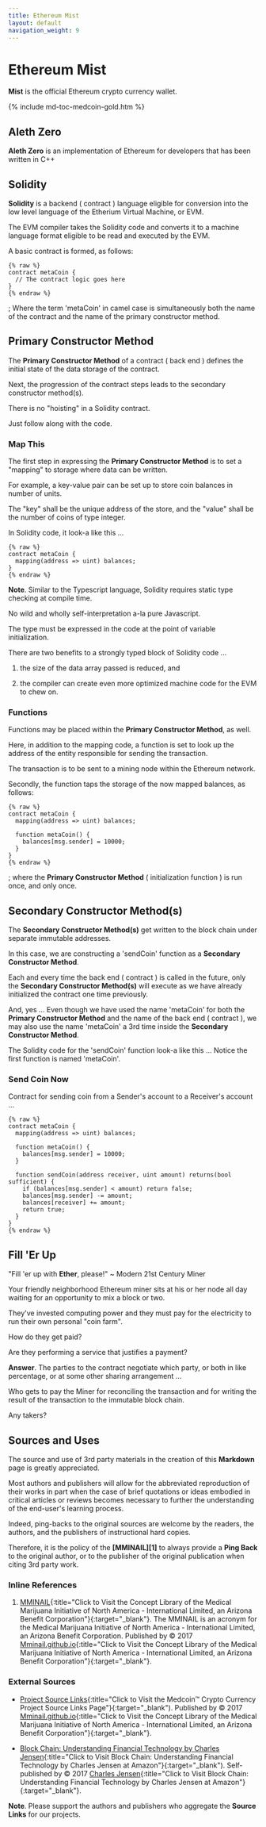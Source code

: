 ```yaml
---
title: Ethereum Mist
layout: default
navigation_weight: 9
---
```

# Ethereum Mist

**Mist** is the official Ethereum crypto currency wallet.

{% include md-toc-medcoin-gold.htm %}

## Aleth Zero

**Aleth Zero** is an implementation of Ethereum for developers that has been written in C++

## Solidity

**Solidity** is a backend ( contract ) language eligible for conversion into the low level language of the Etherium Virtual Machine, or EVM.

The EVM compiler takes the Solidity code and converts it to a machine language format eligible to be read and executed by the EVM.

A basic contract is formed, as follows:

```liquid
{% raw %}
contract metaCoin {
  // The contract logic goes here
}
{% endraw %}
```

; Where the term 'metaCoin' in camel case is simultaneously both the name of the contract and the name of the primary constructor method.

## Primary Constructor Method

The **Primary Constructor Method** of a contract ( back end ) defines the initial state of the data storage of the contract.

Next, the progression of the contract steps leads to the secondary constructor method(s).

There is no "hoisting" in a Solidity contract.

Just follow along with the code.

### Map This

The first step in expressing the **Primary Constructor Method** is to set a "mapping" to storage where data can be written.

For example, a key-value pair can be set up to store coin balances in number of units.

The "key" shall be the unique address of the store, and the "value" shall be the number of coins of type integer.

In Solidity code, it look-a like this ...

```liquid
{% raw %}
contract metaCoin {
  mapping(address => uint) balances;
}
{% endraw %}
```

**Note**. Similar to the Typescript language, Solidity requires static type checking at compile time.

No wild and wholly self-interpretation a-la pure Javascript.

The type must be expressed in the code at the point of variable initialization.

There are two benefits to a strongly typed block of Solidity code ...

1. the size of the data array passed is reduced, and

1. the compiler can create even more optimized machine code for the EVM to chew on.

### Functions

Functions may be placed within the **Primary Constructor Method**, as well.

Here, in addition to the mapping code, a function is set to look up the address of the entity responsible for sending the transaction.

The transaction is to be sent to a mining node within the Ethereum network.

Secondly, the function taps the storage of the now mapped balances, as follows:

```liquid
{% raw %}
contract metaCoin {
  mapping(address => uint) balances;

  function metaCoin() {
    balances[msg.sender] = 10000;
  }
}
{% endraw %}
```

; where the **Primary Constructor Method** ( initialization function ) is run once, and only once.

## Secondary Constructor Method(s)

The **Secondary Constructor Method(s)** get written to the block chain under separate immutable addresses.

In this case, we are constructing a 'sendCoin' function as a **Secondary Constructor Method**.

Each and every time the back end ( contract ) is called in the future, only the **Secondary Constructor Method(s)** will execute as we have already initialized the contract one time previously.

And, yes ... Even though we have used the name 'metaCoin' for both the **Primary Constructor Method** and the name of the back end ( contract ), we may also use the name 'metaCoin' a 3rd time inside the **Secondary Constructor Method**.

The Solidity code for the 'sendCoin' function look-a like this ... Notice the first function is named 'metaCoin'.

### Send Coin Now

Contract for sending coin from a Sender's account to a Receiver's account ...

```liquid
{% raw %}
contract metaCoin {
  mapping(address => uint) balances;

  function metaCoin() {
    balances[msg.sender] = 10000;
  }

  function sendCoin(address receiver, uint amount) returns(bool sufficient) {
    if (balances[msg.sender] < amount) return false;
    balances[msg.sender] -= amount;
    balances[receiver] += amount;
    return true;
  }
}
{% endraw %}
```

## Fill 'Er Up

"Fill 'er up with **Ether**, please!" ~ Modern 21st Century Miner

Your friendly neighborhood Ethereum miner sits at his or her node all day waiting for an opportunity to mix a block or two.

They've invested computing power and they must pay for the electricity to run their own personal "coin farm".

How do they get paid?

Are they performing a service that justifies a payment?

**Answer**. The parties to the contract negotiate which party, or both in like percentage, or at some other sharing arrangement ...

Who gets to pay the Miner for reconciling the transaction and for writing the result of the transaction to the immutable block chain.

Any takers?

## Sources and Uses

The source and use of 3rd party materials in the creation of this **Markdown** page is greatly appreciated.

Most authors and publishers will allow for the abbreviated reproduction of their works in part when the case of brief quotations or ideas embodied in critical articles or reviews becomes necessary to further the understanding of the end-user's learning process.

Indeed, ping-backs to the original sources are welcome by the readers, the authors, and the publishers of instructional hard copies.

Therefore, it is the policy of the **[MMINAIL][1]** to always provide a **Ping Back** to the original author, or to the publisher of the original publication when citing 3rd party work.

### Inline References

1. [MMINAIL](https://mminail.github.io/){:title="Click to Visit the Concept Library of the Medical Marijuana Initiative of North America - International Limited, an Arizona Benefit Corporation"}{:target="_blank"}. The MMINAIL is an acronym for the Medical Marijuana Initiative of North America - International Limited, an Arizona Benefit Corporation. Published by © 2017 [Mminail.github.io](https://mminail.github.io/){:title="Click to Visit the Concept Library of the Medical Marijuana Initiative of North America - International Limited, an Arizona Benefit Corporation"}{:target="_blank"}.

### External Sources

- [Project Source Links](https://rwebaz.github.io/Medcoin-Crypto-Currency-Project/pages/Source-Links.html){:title="Click to Visit the Medcoin™ Crypto Currency Project Source Links Page"}{:target="_blank"). Published by © 2017 [Mminail.github.io](https://mminail.github.io/){:title="Click to Visit the Concept Library of the Medical Marijuana Initiative of North America - International Limited, an Arizona Benefit Corporation"}{:target="_blank"}.

- [Block Chain: Understanding Financial Technology by Charles Jensen](https://www.amazon.com/){:title="Click to Visit Block Chain: Understanding Financial Technology by Charles Jensen at Amazon"}{:target="_blank"). Self-published by © 2017 [Charles Jensen](https://www.amazon.com/){:title="Click to Visit Block Chain: Understanding Financial Technology by Charles Jensen at Amazon"}{:target="_blank"}.

**Note**. Please support the authors and publishers who aggregate the **Source Links** for our projects.
